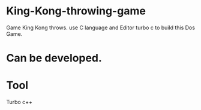 # King-Kong-throwing-game
Game King Kong throws. use C language and Editor turbo c to build this Dos Game.

# Can be developed.

# Tool
Turbo c++
